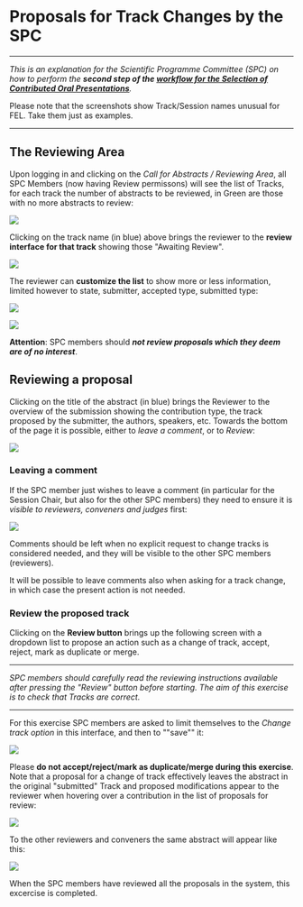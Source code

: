 # Proposals for Track Changes by the SPC

---

*This is an explanation for the Scientific Programme Committee (SPC) on how to  perform the **second step of the [workflow for the Selection of Contributed Oral Presentations](intro.md#normal-ipac-workflow)**.*

Please note that the screenshots show Track/Session names unusual for FEL. Take them just as examples.

---

## The Reviewing Area

Upon logging in and clicking on the *Call for Abstracts / Reviewing Area*, all SPC Members (now having Review permissons) will see the list of Tracks, for each track the number of abstracts to be reviewed, in Green are those with no more abstracts to review:

![](../InvitedOrals/img/reviewing_area-reviewer.png)

Clicking on the track name (in blue) above brings the reviewer to the **review interface for that track** showing those "Awaiting Review".

![](../InvitedOrals/img/abstracts_list_reviewer.png)

The reviewer can **customize the list** to show more or less information, limited however to state, submitter, accepted type, submitted type:

![](../InvitedOrals/img/abstracts_list_customisation-reviewer1.png)

![](../InvitedOrals/img/abstracts_list_customisation-reviewer2.png)

**Attention**: SPC members should ***not review proposals which they deem are of no interest***.

## Reviewing a proposal

Clicking on the title of the abstract (in blue) brings the Reviewer to the overview of the submission showing the contribution type, the track proposed by the submitter, the authors, speakers, etc.
Towards the bottom of the page it is possible, either to *leave a comment*, or to *Review*:

![](../InvitedOrals/img/comment_or_review.png)

### Leaving a comment

If the SPC member just wishes to leave a comment (in particular for the Session Chair, but also for the other SPC members) they need to ensure it is *visible to reviewers, conveners and judges* first: 

![](../InvitedOrals/img/comment_visibility.png)

Comments should be left when no explicit request to change tracks is considered needed, and they will be visible to the other SPC members (reviewers).

It will be possible to leave comments also when asking for a track change, in which case the present action is not needed.

### Review the proposed track

Clicking on the **Review button** brings up the following screen with a dropdown list to propose an action such as a change of track, accept, reject, mark as duplicate or merge. 

---

*SPC members should carefully read the reviewing instructions available after pressing the "Review" button before starting. The aim of this exercise is to check that Tracks are correct.*

---

For this exercise SPC members are asked to limit themselves to the *Change track option* in this interface, and then to ""save"" it:

![](../InvitedOrals/img/change_track.png)

Please **do not accept/reject/mark as duplicate/merge during this exercise**.
Note that a proposal for a change of track effectively leaves the abstract in the original "submitted" Track and proposed modifications appear to the reviewer when hovering over a contribution in the list of proposals for review:

![](../InvitedOrals/img/abstract_reviewed_1.png)

To the other reviewers and conveners the same abstract will appear like this:

![](../InvitedOrals/img/abstract_reviewed_2.png)

When the SPC members have reviewed all the proposals in the system, this excercise is completed.
